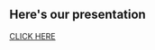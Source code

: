 ## Here's our presentation

[CLICK HERE](https://tbzedu-my.sharepoint.com/:p:/r/personal/leon_wulff_edu_tbz_ch/Documents/Pr%C3%A4sentation_Website-Game.pptx?d=wd947260e364b4fbfbf3f25415d10b818&csf=1&web=1&e=6SImQw)
